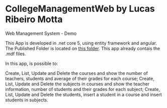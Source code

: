 # CollegeManagementWeb by Lucas Ribeiro Motta
Web Management System - Demo

This App is developed in .net core 5, using entity framework and angular.
The Published Folder is located on 
[this folder](https://github.com/lucasrmotta/CollegeManagementLRM_NET5/tree/master/CollegeManagementLRM_NET5/Published).
This app already contais the .mdf files.

In this app, is possible to:

Create, List, Update and Delete the courses and show the number of teachers, students and average of their grades for each course;
Create, List, Update and Delete the subjects in courses and show the teacher information, number of students and their grades for each subject;
Create, List, Update and Delete the students, insert a student in a course and insert students in subjects.

